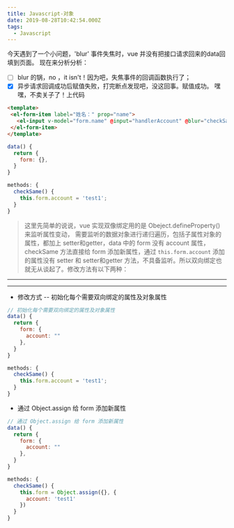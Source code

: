 ```yaml
---
title: Javascript-对象
date: 2019-08-28T10:42:54.000Z
tags:
  - Javascript
---
```


今天遇到了一个小问题，'blur' 事件失焦时，vue 并没有把接口请求回来的data回填到页面。 现在来分析分析：

- [ ] blur 的锅，no ，it isn't！因为吧，失焦事件的回调函数执行了；
- [x] 异步请求回调成功后赋值失败，打完断点发现吧，没这回事。赋值成功。 嘿嘿，不卖关子了！上代码

<!-- more -->

 ```html
<template>
  <el-form-item label="姓名：" prop="name">
    <el-input v-model="form.name" @input="handlerAccount" @blur="checkSame" />
  </el-form-item>
</template>
```

```javascript
data() {
  return {
    form: {},
  }
}

methods: {
  checkSame() {
    this.form.account = 'test1';
  }
}
```

> 这里先简单的说说，vue 实现双像绑定用的是 Obeject.defineProperty() 来监听属性变动， 需要监听的数据对象进行递归遍历，包括子属性对象的属性，都加上 setter和getter，data 中的 form 没有 account 属性，checkSame 方法直接给 form 添加新属性，通过 `this.form.account` 添加的属性没有 setter 和 setter和getter 方法，不具备监听。所以双向绑定也就无从谈起了。修改方法有以下两种：

--------------------------------------------------------------------------------

--------------------------------------------------------------------------------

- 修改方式 -- 初始化每个需要双向绑定的属性及对象属性

```javascript
// 初始化每个需要双向绑定的属性及对象属性
data() {
  return {
    form: {
      account: ""
    },
  }
}

methods: {
  checkSame() {
    this.form.account = 'test1';
  }
}
```

- 通过 Object.assign 给 form 添加新属性

```javascript
// 通过 Object.assign 给 form 添加新属性
data() {
  return {
    form: {
      account: ""
    },
  }
}

methods: {
  checkSame() {
    this.form = Object.assign({}, {
      account: 'test1'
    })
  }
}
```
